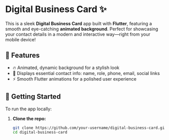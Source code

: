 

# Digital Business Card ✨

This is a sleek **Digital Business Card** app built with **Flutter**, featuring a smooth and eye-catching **animated background**. Perfect for showcasing your contact details in a modern and interactive way—right from your mobile device!

## 🎨 Features

- 🔥 Animated, dynamic background for a stylish look  
- 📇 Displays essential contact info: name, role, phone, email, social links   
- ⚡ Smooth Flutter animations for a polished user experience  

## 🚀 Getting Started

To run the app locally:

1. **Clone the repo:**
   ```bash
   git clone https://github.com/your-username/digital-business-card.git
   cd digital-business-card


